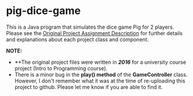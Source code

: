 # pig-dice-game
This is a Java program that simulates the dice game Pig for 2 players.
Please see the [Original Project Assignment Description](https://github.com/smeraldoflower/pig-dice-game/blob/main/Original%20Project%20Assignment%20Description.pdf) for further details and explanations about each project class and component.

**NOTE:**

* **The original project files were written in ***2016*** for a university course project (Intro to Programming course).
* There is a minor bug in the **play() method** of the **GameController** class. However, I don't remember what it was at the time of re-uploading this project to github. Please let me know if you are able to find it.
